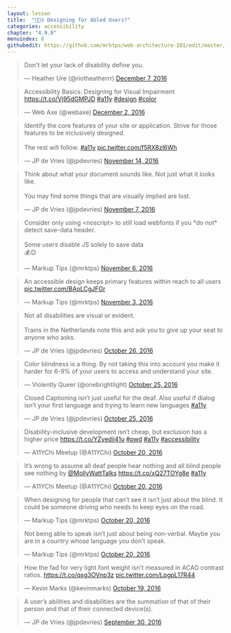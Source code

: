 ```yaml
---
layout: lesson
title:  "🏃🏃‍♀️ Designing for Abled Users?"
categories: accessibility 
chapter: "4.9.0"
menuindex: 8
githubedit: https://github.com/mrktps/web-architecture-101/edit/master/_unit_4/designing-for-abled-users.markdown
---
```


<blockquote class="twitter-tweet" data-lang="en"><p lang="en" dir="ltr">Don&#39;t let your lack of disability define you.</p>&mdash; Heather Ure (@riotheatherrr) <a href="https://twitter.com/riotheatherrr/status/806637377338757120">December 7, 2016</a></blockquote>

<blockquote class="twitter-tweet" data-cards="hidden" data-lang="en"><p lang="en" dir="ltr">Accessibility Basics: Designing for Visual Impairment <a href="https://t.co/Vj95dGMPJD">https://t.co/Vj95dGMPJD</a> <a href="https://twitter.com/hashtag/a11y?src=hash">#a11y</a> <a href="https://twitter.com/hashtag/design?src=hash">#design</a> <a href="https://twitter.com/hashtag/color?src=hash">#color</a></p>&mdash; Web Axe (@webaxe) <a href="https://twitter.com/webaxe/status/804815438077038592">December 2, 2016</a></blockquote> 

<blockquote class="twitter-tweet" data-cards="hidden" data-lang="en"><p lang="en" dir="ltr">Identify the core features of your site or application. Strive for those features to be inclusively designed.<br /><br />The rest will follow. <a href="https://twitter.com/hashtag/a11y?src=hash">#a11y</a> <a href="https://t.co/f5RX8zl6Wh">pic.twitter.com/f5RX8zl6Wh</a></p>&mdash; JP de Vries (@jpdevries) <a href="https://twitter.com/jpdevries/status/798061379290681344">November 14, 2016</a></blockquote> 

<blockquote class="twitter-tweet" data-conversation="none" data-lang="en"><p lang="en" dir="ltr">Think about what your document sounds like. Not just what it looks like. <br /><br />You may find some things that are visually implied are lost.</p>&mdash; JP de Vries (@jpdevries) <a href="https://twitter.com/jpdevries/status/795424311276408832">November 7, 2016</a></blockquote> 

<blockquote class="twitter-tweet" data-lang="en"><p lang="en" dir="ltr">Consider only using &lt;noscript&gt; to still load webfonts if you *do not* detect save-data header.<br /><br />Some users disable JS solely to save data<br />💰😌</p>&mdash; Markup Tips (@mrktps) <a href="https://twitter.com/mrktps/status/795177508505321472">November 6, 2016</a></blockquote> 

<blockquote class="twitter-tweet" data-conversation="none" data-lang="en"><p lang="en" dir="ltr">An accessible design keeps primary features within reach to all users <a href="https://t.co/BAoLCgJFGr">pic.twitter.com/BAoLCgJFGr</a></p>&mdash; Markup Tips (@mrktps) <a href="https://twitter.com/mrktps/status/794311228336328718">November 3, 2016</a></blockquote> 

<blockquote class="twitter-tweet" data-lang="en"><p lang="en" dir="ltr">Not all disabilities are visual or evident. <br /><br />Trains in the Netherlands note this and ask you to give up your seat to anyone who asks.</p>&mdash; JP de Vries (@jpdevries) <a href="https://twitter.com/jpdevries/status/791232971177156608">October 26, 2016</a></blockquote> 

<blockquote class="twitter-tweet" data-conversation="none" data-lang="en"><p lang="en" dir="ltr">Color blindness is a thing. By not taking this into account you make it harder for 6-9% of your users to access and understand your site.</p>&mdash; Violently Queer (@onebrightlight) <a href="https://twitter.com/onebrightlight/status/791058893367422976">October 25, 2016</a></blockquote> 

<blockquote class="twitter-tweet" data-lang="en"><p lang="en" dir="ltr">Closed Captioning isn’t just useful for the deaf. Also useful if dialog isn’t your first language and trying to learn new languages <a href="https://twitter.com/hashtag/a11y?src=hash">#a11y</a></p>&mdash; JP de Vries (@jpdevries) <a href="https://twitter.com/jpdevries/status/790996366591926273">October 25, 2016</a></blockquote> 

<blockquote class="twitter-tweet" data-cards="hidden" data-lang="en"><p lang="en" dir="ltr">Disability-inclusive development isn’t cheap, but exclusion has a higher price <a href="https://t.co/YZyedii41u">https://t.co/YZyedii41u</a> <a href="https://twitter.com/hashtag/pwd?src=hash">#pwd</a> <a href="https://twitter.com/hashtag/a11y?src=hash">#a11y</a> <a href="https://twitter.com/hashtag/accessibility?src=hash">#accessibility</a></p>&mdash; A11YChi Meetup (@A11YChi) <a href="https://twitter.com/A11YChi/status/789238589024509952">October 20, 2016</a></blockquote> 

<blockquote class="twitter-tweet" data-lang="en"><p lang="en" dir="ltr">It’s wrong to assume all deaf people hear nothing and all blind people see nothing by <a href="https://twitter.com/MollyWattTalks">@MollyWattTalks</a> <a href="https://t.co/xQ27TOYg8e">https://t.co/xQ27TOYg8e</a> <a href="https://twitter.com/hashtag/a11y?src=hash">#a11y</a></p>&mdash; A11YChi Meetup (@A11YChi) <a href="https://twitter.com/A11YChi/status/789205969364480004">October 20, 2016</a></blockquote> 


<blockquote class="twitter-tweet" data-lang="en"><p lang="en" dir="ltr">When designing for people that can’t see it isn’t just about the blind. It could be someone driving who needs to keep eyes on the road.</p>&mdash; Markup Tips (@mrktps) <a href="https://twitter.com/mrktps/status/789177767459893249">October 20, 2016</a></blockquote> 

<blockquote class="twitter-tweet" data-lang="en"><p lang="en" dir="ltr">Not being able to speak isn’t just about being non-verbal. Maybe you are in a country whose language you don’t speak.</p>&mdash; Markup Tips (@mrktps) <a href="https://twitter.com/mrktps/status/789178348131856389">October 20, 2016</a></blockquote> 

<blockquote class="twitter-tweet" data-lang="en"><p lang="en" dir="ltr">How the fad for very light font weight isn&#39;t measured in ACAG contrast ratios. <a href="https://t.co/qsg3OVnp3z">https://t.co/qsg3OVnp3z</a> <a href="https://t.co/LpgpL17R44">pic.twitter.com/LpgpL17R44</a></p>&mdash; Kevin Marks (@kevinmarks) <a href="https://twitter.com/kevinmarks/status/788811482523840512">October 19, 2016</a></blockquote> 

<blockquote class="twitter-tweet" data-conversation="none" data-lang="en"><p lang="en" dir="ltr">A user’s abilities and disabilities are the summation of that of their person and that of their connected device(s).</p>&mdash; JP de Vries (@jpdevries) <a href="https://twitter.com/jpdevries/status/781824065304756224">September 30, 2016</a></blockquote> 
